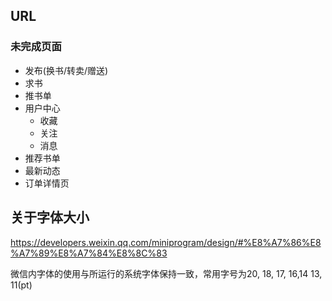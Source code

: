 ## URL
### 未完成页面
- 发布(换书/转卖/赠送)
- 求书
- 推书单
- 用户中心
   - 收藏
   - 关注
   - 消息
- 推荐书单
- 最新动态
- 订单详情页


## 关于字体大小
https://developers.weixin.qq.com/miniprogram/design/#%E8%A7%86%E8%A7%89%E8%A7%84%E8%8C%83

微信内字体的使用与所运行的系统字体保持一致，常用字号为20, 18, 17, 16,14 13, 11(pt)
